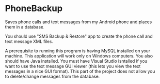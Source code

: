 # PhoneBackup
Saves phone calls and text messages from my Android phone and places them in a database.

You should use "SMS Backup & Restore" app to create the phone call and text message XML files.

A prerequisite to running this program is having MySQL installed on your machine. This application will work only on Windows computers. You also should have Java installed. You must have Visual Studio isntalled if you want to use the text message GUI viewer (this lets you view the text messages in a nice GUI format). This part of the project does not allow you to delete/change messages from the database.

